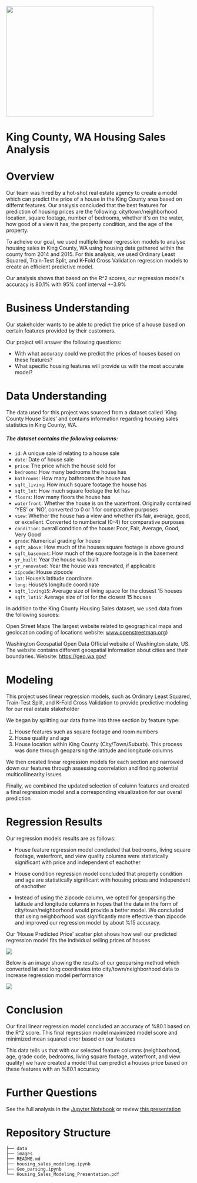 <img src="images/housing_market.jpg_fit=scale" width=400 height=300 />

# King County, WA Housing Sales Analysis


# Overview
Our team was hired by a hot-shot real estate agency to create a model which can predict the price of a house in the King County area based on differnt features. Our analysis concluded that the best features for prediction of housing prices are the following: city/town/neighborhood location, square footage, number of bedrooms, whether it's on the water, how good of a view it has, the property condition, and the age of the property. 

To acheive our goal, we used multiple linear regression models to analyse housing sales in King County, WA using housing data gathered within the county from 2014 and 2015. For this analysis, we used Ordinary Least Squared, Train-Test Split, and K-Fold Cross Validation regression models to create an efficient predictive model. 

Our analysis shows that based on the R^2 scores, our regression model's accuracy is 80.1% with 95% conf interval +-3.9% 


# Business Understanding
Our stakeholder wants to be able to predict the price of a house based on certain features provided by their customers. 

Our project will answer the following questions:
* With what accuracy could we predict the prices of houses based on these features?
* What specific housing features will provide us with the most accurate model? 


# Data Understanding
The data used for this project was sourced from a dataset called ‘King County House Sales’ and contains information regarding housing sales statistics in King County, WA.

##### The dataset contains the following columns:

* ```id```: A unique sale id relating to a house sale
* ```date```: Date of house sale
* ```price```: The price which the house sold for
* ```bedrooms```: How many bedrooms the house has
* ```bathrooms```: How many bathrooms the house has
* ```sqft_living```: How much square footage the house has
* ```sqft_lot```: How much square footage the lot has
* ```floors```: How many floors the house has
* ```waterfront```: Whether the house is on the waterfront. Originally contained ‘YES’ or ‘NO’, converted to 0 or 1 for comparative purposes
* ```view```: Whether the house has a view and whether it’s fair, average, good, or excellent. Converted to numberical (0-4) for comparative purposes
* ```condition```: overall condition of the house: Poor, Fair, Average, Good, Very Good
* ```grade```: Numerical grading for house
* ```sqft_above```: How much of the houses square footage is above ground
* ```sqft_basement```: How much of the square footage is in the basement
* ```yr_built```: Year the house was built
* ```yr_renovated```: Year the house was renovated, if applicable
* ```zipcode```: House zipcode
* ```lat```: House’s latitude coordinate
* ```long```: House’s longitude coordinate
* ```sqft_living15```: Average size of living space for the closest 15 houses
* ```sqft_lot15```: Average size of lot for the closest 15 houses

In addition to the King County Housing Sales dataset, we used data from the following sources:

Open Street Maps 
The largest website related to geographical maps and geolocation coding of locations
website: www.openstreetmap.org) 

Washington Geospatial Open Data
Official website of Washington state, US. The website contains different geospatial information about cities and their boundaries. 
Website: https://geo.wa.gov/


# Modeling
This project uses linear regression models, such as Ordinary Least Squared, Train-Test Split, and K-Fold Cross Validation to provide predictive modeling for our real estate stakeholder

We began by splitting our data frame into three section by feature type: 
1) House features such as square footage and room numbers
2) House quality and age
3) House location within King County (City/Town/Suburb). This process was done through geoparsing the latitude and longitude columns

We then created linear regression models for each section and narrowed down our features through assessing coorrelation and finding potential multicollinearity issues

Finally, we combined the updated selection of column features and created a final regression model and a corresponding visualization for our overal prediction


# Regression Results
Our regression models results are as follows:

* House feature regression model concluded that bedrooms, living square footage, waterfront, and view quality columns were statistically significant with price and independent of eachother

* House condition regression model concluded that property condition and age are statistically significant with housing prices and independent of eachother

* Instead of using the zipcode column, we opted for geoparsing the latitude and longitude columns in hopes that the data in the form of city/town/neighborhood would provide a better model. We concluded that using neighborhood was significantly more effective than zipcode and improved our regression model by about %15 accuracy.

Our 'House Predicted Price' scatter plot shows how well our predicted regression model fits the individual selling prices of houses

<img src="images/final_regression_plot.png"/>

Below is an image showing the results of our geoparsing method which converted lat and long coordinates into city/town/neighborhood data to increase regression model performance

<img src="images/house_sales_map.png"/>


# Conclusion
Our final linear regression model concluded an accuracy of %80.1 based on the R^2 score. This final regression model maximized model score and minimized mean squared error based on our features

This data tells us that with our selected feature columns (neighborhood, age, grade code, bedrooms, living square footage, waterfront, and view quality) we have created a model that can predict a houses price based on these features with an %80.1 accuracy


# Further Questions
See the full analysis in the [Jupyter Notebook](https://github.com/hannah-schurman/dsc-phase2-project/blob/main/housing_sales_modeling.ipynb) or review [this presentation]()


# Repository Structure
```
├── data
├── images
├── README.md
├── housing_sales_modeling.ipynb
├── Geo_parsing.ipynb
└── Housing_Sales_Modeling_Presentation.pdf
```


